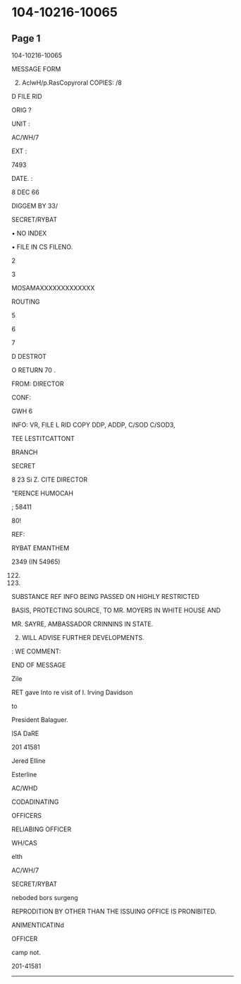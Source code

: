 # 104-10216-10065

## Page 1

104-10216-10065

MESSAGE FORM

2. AclwH/p.RasCopyroral COPIES: /8

D FILE RID

ORIG ?

UNIT :

AC/WH/7

EXT :

7493

DATE. :

8 DEC 66

DIGGEM BY 33/

SECRET/RYBAT

• NO INDEX

• FILE IN CS FILENO.

2

3

MOSAMAXXXXXXXXXXXXX

ROUTING

5

6

7

D DESTROT

O RETURN 70 .

FROM: DIRECTOR

CONF:

GWH 6

INFO: VR, FILE L RID COPY DDP, ADDP, C/SOD C/SOD3,

TEE LESTITCATTONT

BRANCH

SECRET

8 23 Si Z. CITE DIRECTOR

"ERENCE HUMOCAH

; 58411

80!

REF:

RYBAT EMANTHEM

2349 (IN 54965)

0122.

1.

SUBSTANCE REF INFO BEING PASSED ON HIGHLY RESTRICTED

BASIS, PROTECTING SOURCE, TO MR. MOYERS IN WHITE HOUSE AND

MR. SAYRE, AMBASSADOR CRINNINS IN STATE.

2. WILL ADVISE FURTHER DEVELOPMENTS.

: WE COMMENT:

END OF MESSAGE

Zile

RET gave Into re visit of I. Irving Davidson

to

President Balaguer.

ISA DaRE

201 41581

Jered Elline

Esterline

AC/WHD

CODADINATING

OFFICERS

RELIABING OFFICER

WH/CAS

elth

AC/WH/7

SECRET/RYBAT

neboded bors surgeng

REPRODITION BY OTHER THAN THE ISSUING OFFICE IS PRONIBITED.

ANIMENTICATINd

OFFICER

camp not.

201-41581

---

